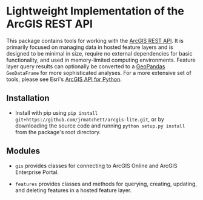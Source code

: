 # Lightweight Implementation of the ArcGIS REST API

This package contains tools for working with the [ArcGIS REST API](https://developers.arcgis.com/rest/).
It is primarily focused on managing data in hosted feature layers and is designed to be minimal in size,
require no external dependencies for basic functionality, and used in memory-limited computing environments.
Feature layer query results can optionally be converted to a [GeoPandas](https://geopandas.org/) `GeoDataFrame`
for more sophisticated analyses. For a more extensive set of tools, please see Esri's
[ArcGIS API for Python](https://developers.arcgis.com/python/).

## Installation

* Install with pip using `pip install git+https://github.com/jrmatchett/arcgis-lite.git`, or by downloading
the source code and running `python setup.py install` from the package's root directory.

## Modules

* `gis` provides classes for connecting to ArcGIS Online and ArcGIS Enterprise Portal.

* `features` provides classes and methods for querying, creating, updating, and deleting features in a hosted feature layer.
